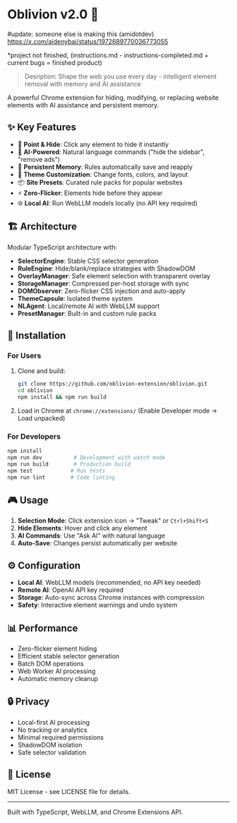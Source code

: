 # Oblivion v2.0 🚫


#update: someone else is making this (amidotdev)
https://x.com/aidenybai/status/1972689770036773055

*project not finished, (instructions.md - instructions-completed.md + current bugs = finished product)

> Desription: Shape the web you use every day - intelligent element removal with memory and AI assistance

A powerful Chrome extension for hiding, modifying, or replacing website elements with AI assistance and persistent memory.

## ✨ Key Features

- 🎯 **Point & Hide**: Click any element to hide it instantly
- 🤖 **AI-Powered**: Natural language commands ("hide the sidebar", "remove ads")
- 💾 **Persistent Memory**: Rules automatically save and reapply
- 🎨 **Theme Customization**: Change fonts, colors, and layout
- 📦 **Site Presets**: Curated rule packs for popular websites
- ⚡ **Zero-Flicker**: Elements hide before they appear
- 🌐 **Local AI**: Run WebLLM models locally (no API key required)

## 🏗️ Architecture

Modular TypeScript architecture with:
- **SelectorEngine**: Stable CSS selector generation
- **RuleEngine**: Hide/blank/replace strategies with ShadowDOM
- **OverlayManager**: Safe element selection with transparent overlay
- **StorageManager**: Compressed per-host storage with sync
- **DOMObserver**: Zero-flicker CSS injection and auto-apply
- **ThemeCapsule**: Isolated theme system
- **NLAgent**: Local/remote AI with WebLLM support
- **PresetManager**: Built-in and custom rule packs

## 🚀 Installation

### For Users
1. Clone and build:
   ```bash
   git clone https://github.com/oblivion-extension/oblivion.git
   cd oblivion
   npm install && npm run build
   ```
2. Load in Chrome at `chrome://extensions/` (Enable Developer mode → Load unpacked)

### For Developers
```bash
npm install
npm run dev          # Development with watch mode
npm run build        # Production build
npm test            # Run tests
npm run lint        # Code linting
```

## 🎮 Usage

1. **Selection Mode**: Click extension icon → "Tweak" or `Ctrl+Shift+S`
2. **Hide Elements**: Hover and click any element
3. **AI Commands**: Use "Ask AI" with natural language
4. **Auto-Save**: Changes persist automatically per website

## ⚙️ Configuration

- **Local AI**: WebLLM models (recommended, no API key needed)
- **Remote AI**: OpenAI API key required
- **Storage**: Auto-sync across Chrome instances with compression
- **Safety**: Interactive element warnings and undo system

## 📊 Performance

- Zero-flicker element hiding
- Efficient stable selector generation
- Batch DOM operations
- Web Worker AI processing
- Automatic memory cleanup

## 🔒 Privacy

- Local-first AI processing
- No tracking or analytics
- Minimal required permissions
- ShadowDOM isolation
- Safe selector validation

## 📄 License

MIT License - see LICENSE file for details.

---

Built with TypeScript, WebLLM, and Chrome Extensions API.
